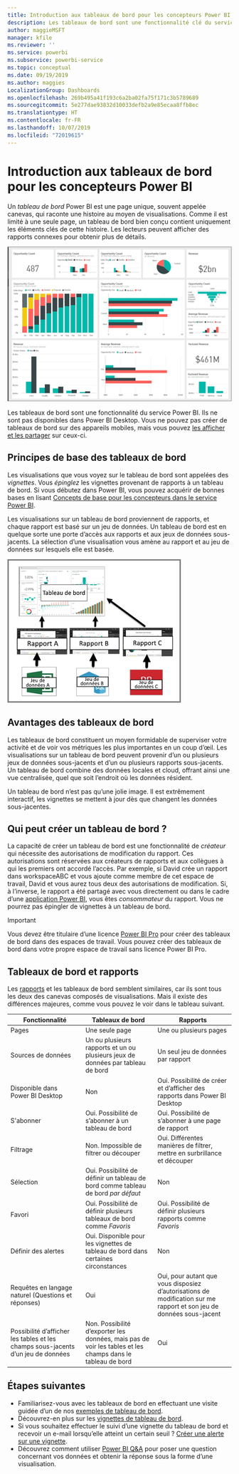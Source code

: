 ```yaml
---
title: Introduction aux tableaux de bord pour les concepteurs Power BI
description: Les tableaux de bord sont une fonctionnalité clé du service Power BI. Un tableau de bord est une page unique, souvent appelée canevas, qui raconte une histoire au moyen de visualisations.
author: maggieMSFT
manager: kfile
ms.reviewer: ''
ms.service: powerbi
ms.subservice: powerbi-service
ms.topic: conceptual
ms.date: 09/19/2019
ms.author: maggies
LocalizationGroup: Dashboards
ms.openlocfilehash: 269b495a41f193c6a2ba02fa75f171c3b5789689
ms.sourcegitcommit: 5e277dae93832d10033defb2a9e85ecaa8ffb8ec
ms.translationtype: HT
ms.contentlocale: fr-FR
ms.lasthandoff: 10/07/2019
ms.locfileid: "72019615"
---
```

# <a name="introduction-to-dashboards-for-power-bi-designers"></a>Introduction aux tableaux de bord pour les concepteurs Power BI

Un *tableau de bord* Power BI est une page unique, souvent appelée canevas, qui raconte une histoire au moyen de visualisations. Comme il est limité à une seule page, un tableau de bord bien conçu contient uniquement les éléments clés de cette histoire. Les lecteurs peuvent afficher des rapports connexes pour obtenir plus de détails.

![Tableau de bord](media/service-dashboards/power-bi-dashboard2.png)

Les tableaux de bord sont une fonctionnalité du service Power BI. Ils ne sont pas disponibles dans Power BI Desktop. Vous ne pouvez pas créer de tableaux de bord sur des appareils mobiles, mais vous pouvez [les afficher et les partager](mobile-apps-view-dashboard.md) sur ceux-ci.

## <a name="dashboard-basics"></a>Principes de base des tableaux de bord 

Les visualisations que vous voyez sur le tableau de bord sont appelées des *vignettes*. Vous *épinglez* les vignettes provenant de rapports à un tableau de bord. Si vous débutez dans Power BI, vous pouvez acquérir de bonnes bases en lisant [Concepts de base pour les concepteurs dans le service Power BI](service-basic-concepts.md).

Les visualisations sur un tableau de bord proviennent de rapports, et chaque rapport est basé sur un jeu de données. Un tableau de bord est en quelque sorte une porte d’accès aux rapports et aux jeux de données sous-jacents. La sélection d’une visualisation vous amène au rapport et au jeu de données sur lesquels elle est basée.

![Diagramme montrant la relation entre les tableaux de bord, les rapports, les jeux de données](media/service-dashboards/power-bi-diagram.png)

## <a name="advantages-of-dashboards"></a>Avantages des tableaux de bord
Les tableaux de bord constituent un moyen formidable de superviser votre activité et de voir vos métriques les plus importantes en un coup d’œil. Les visualisations sur un tableau de bord peuvent provenir d’un ou plusieurs jeux de données sous-jacents et d’un ou plusieurs rapports sous-jacents. Un tableau de bord combine des données locales et cloud, offrant ainsi une vue centralisée, quel que soit l’endroit où les données résident.

Un tableau de bord n’est pas qu’une jolie image. Il est extrêmement interactif, les vignettes se mettent à jour dès que changent les données sous-jacentes.

## <a name="who-can-create-a-dashboard"></a>Qui peut créer un tableau de bord ?
La capacité de créer un tableau de bord est une fonctionnalité de *créateur* qui nécessite des autorisations de modification du rapport. Ces autorisations sont réservées aux créateurs de rapports et aux collègues à qui les premiers ont accordé l’accès. Par exemple, si David crée un rapport dans workspaceABC et vous ajoute comme membre de cet espace de travail, David et vous aurez tous deux des autorisations de modification. Si, à l’inverse, le rapport a été partagé avec vous directement ou dans le cadre d’une [application Power BI](service-create-distribute-apps.md), vous êtes *consommateur* du rapport. Vous ne pourrez pas épingler de vignettes à un tableau de bord. 

> [!IMPORTANT]
> Vous devez être titulaire d’une licence [Power BI Pro](service-free-vs-pro.md) pour créer des tableaux de bord dans des espaces de travail. Vous pouvez créer des tableaux de bord dans votre propre espace de travail sans licence Power BI Pro.


## <a name="dashboards-versus-reports"></a>Tableaux de bord et rapports
Les [rapports](service-reports.md) et les tableaux de bord semblent similaires, car ils sont tous les deux des canevas composés de visualisations. Mais il existe des différences majeures, comme vous pouvez le voir dans le tableau suivant.

| **Fonctionnalité** | **Tableaux de bord** | **Rapports** |
| --- | --- | --- |
| Pages |Une seule page |Une ou plusieurs pages |
| Sources de données |Un ou plusieurs rapports et un ou plusieurs jeux de données par tableau de bord |Un seul jeu de données par rapport |
| Disponible dans Power BI Desktop |Non | Oui. Possibilité de créer et d’afficher des rapports dans Power BI Desktop |
| S'abonner |Oui. Possibilité de s’abonner à un tableau de bord |Oui. Possibilité de s’abonner à une page de rapport |
| Filtrage |Non. Impossible de filtrer ou découper |Oui. Différentes manières de filtrer, mettre en surbrillance et découper |
| Sélection |Oui. Possibilité de définir un tableau de bord comme tableau de bord *par défaut* |Non |
| Favori | Oui. Possibilité de définir plusieurs tableaux de bord comme *Favoris* | Oui. Possibilité de définir plusieurs rapports comme *Favoris*
| Définir des alertes |Oui. Disponible pour les vignettes de tableau de bord dans certaines circonstances |Non |
| Requêtes en langage naturel (Questions et réponses) |Oui | Oui, pour autant que vous disposiez d’autorisations de modification sur me rapport et son jeu de données sous-jacent |
| Possibilité d’afficher les tables et les champs sous-jacents d’un jeu de données |Non. Possibilité d’exporter les données, mais pas de voir les tables et les champs dans le tableau de bord |Oui |


## <a name="next-steps"></a>Étapes suivantes
* Familiarisez-vous avec les tableaux de bord en effectuant une visite guidée d’un de nos [exemples de tableau de bord](sample-tutorial-connect-to-the-samples.md).
* Découvrez-en plus sur les [vignettes de tableau de bord](service-dashboard-tiles.md).
* Si vous souhaitez effectuer le suivi d’une vignette du tableau de bord et recevoir un e-mail lorsqu’elle atteint un certain seuil ? [Créer une alerte sur une vignette](service-set-data-alerts.md).
* Découvrez comment utiliser [Power BI Q&A](power-bi-tutorial-q-and-a.md) pour poser une question concernant vos données et obtenir la réponse sous la forme d’une visualisation.
